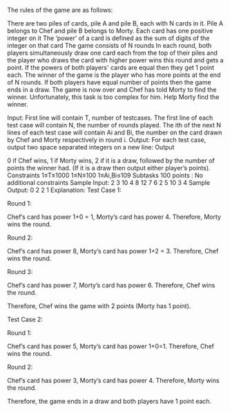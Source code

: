 The rules of the game are as follows:

There are two piles of cards, pile A and pile B, each with N cards in it. Pile A belongs to Chef and pile B belongs to Morty.
Each card has one positive integer on it
The ‘power’ of a card is defined as the sum of digits of the integer on that card
The game consists of N rounds
In each round, both players simultaneously draw one card each from the top of their piles and the player who draws the card with higher power wins this round and gets a point. If the powers of both players' cards are equal then they get 1 point each.
The winner of the game is the player who has more points at the end of N rounds. If both players have equal number of points then the game ends in a draw.
The game is now over and Chef has told Morty to find the winner. Unfortunately, this task is too complex for him. Help Morty find the winner.

Input:
First line will contain T, number of testcases.
The first line of each test case will contain N, the number of rounds played.
The ith of the next N lines of each test case will contain Ai and Bi, the number on the card drawn by Chef and Morty respectively in round i.
Output:
For each test case, output two space separated integers on a new line:
Output

0 if Chef wins,
1 if Morty wins,
2 if it is a draw,
followed by the number of points the winner had.
(If it is a draw then output either player’s points).
Constraints
1≤T≤1000
1≤N≤100
1≤Ai,Bi≤109
Subtasks
100 points : No additional constraints
Sample Input:
2
3
10 4
8 12
7 6
2
5 10
3 4
Sample Output:
0 2
2 1
Explanation:
Test Case 1:

Round 1:

Chef’s card has power 1+0 = 1,
Morty’s card has power 4.
Therefore, Morty wins the round.

Round 2:

Chef’s card has power 8,
Morty’s card has power 1+2 = 3.
Therefore, Chef wins the round.

Round 3:

Chef’s card has power 7,
Morty’s card has power 6.
Therefore, Chef wins the round.

Therefore, Chef wins the game with 2 points (Morty has 1 point).

Test Case 2:

Round 1:

Chef’s card has power 5,
Morty’s card has power 1+0=1.
Therefore, Chef wins the round.

Round 2:

Chef’s card has power 3,
Morty’s card has power 4.
Therefore, Morty wins the round.

Therefore, the game ends in a draw and both players have 1 point each.
